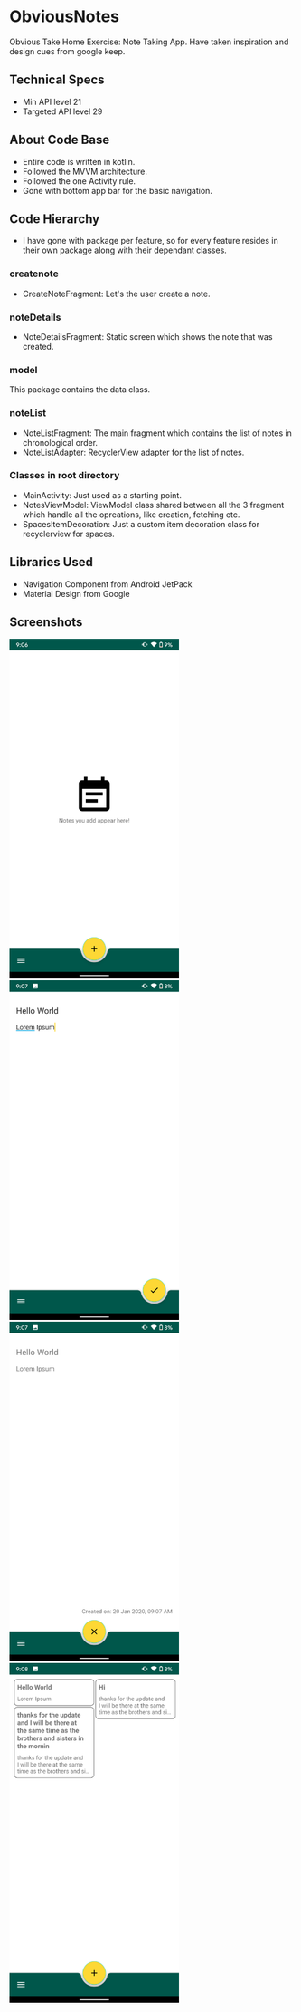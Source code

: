 # ObviousNotes
Obvious Take Home Exercise: Note Taking App. Have taken inspiration and design cues from google keep.

## Technical Specs
* Min API level 21
* Targeted API level 29

## About Code Base
* Entire code is written in kotlin.
* Followed the MVVM architecture.
* Followed the one Activity rule.
* Gone with bottom app bar for the basic navigation. 

## Code Hierarchy
* I have gone with package per feature, so for every feature resides in their own package along with their dependant classes.

### createnote
* CreateNoteFragment: Let's the user create a note.

### noteDetails
* NoteDetailsFragment: Static screen which shows the note that was created.

### model
This package contains the data class.

### noteList
* NoteListFragment: The main fragment which contains the list of notes in chronological order.
* NoteListAdapter: RecyclerView adapter for the list of notes.

### Classes in root directory
* MainActivity: Just used as a starting point.
* NotesViewModel: ViewModel class shared between all the 3 fragment which handle all the opreations, like creation, fetching etc.
* SpacesItemDecoration: Just a custom item decoration class for recyclerview for spaces.

## Libraries Used
* Navigation Component from Android JetPack
* Material Design from Google

## Screenshots
<img src="https://github.com/iamarjun/ObviousNotes/blob/master/screenshots/Screenshot_20200120-090653.png" width="300" >


<img src="https://github.com/iamarjun/ObviousNotes/blob/master/screenshots/Screenshot_20200120-090728.png" width="300" >


<img src="https://github.com/iamarjun/ObviousNotes/blob/master/screenshots/Screenshot_20200120-090736.png" width="300" >


<img src="https://github.com/iamarjun/ObviousNotes/blob/master/screenshots/Screenshot_20200120-090851.png" width="300" >
